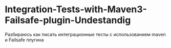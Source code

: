 # Integration-Tests-with-Maven3-Failsafe-plugin-Undestandig
Разбираюсь как писать интеграционные тесты с использованием maven и Failsafe плугина
